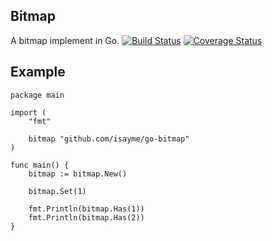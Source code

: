 ## Bitmap
A bitmap implement in Go.
[![Build Status](https://travis-ci.org/isayme/go-bitmap.svg?branch=master)](https://travis-ci.org/isayme/go-bitmap)
[![Coverage Status](https://coveralls.io/repos/github/isayme/go-bitmap/badge.svg?branch=master)](https://coveralls.io/github/isayme/go-bitmap?branch=master)

## Example
```
package main

import (
	"fmt"

	bitmap "github.com/isayme/go-bitmap"
)

func main() {
	bitmap := bitmap.New()

	bitmap.Set(1)

	fmt.Println(bitmap.Has(1))
	fmt.Println(bitmap.Has(2))
}
```